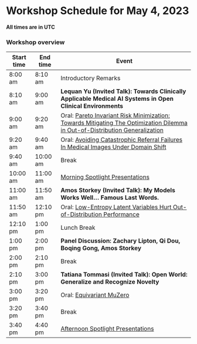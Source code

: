 # Workshop Schedule for May 4, 2023

**All times are in UTC**

### Workshop overview

| Start time  | End time | Event |
| ------------- | ------------- | ------------- |
| 8:00 am  | 8:10 am  | Introductory Remarks |
| 8:10 am  | 9:00 am  | **Lequan Yu (Invited Talk): Towards Clinically Applicable Medical AI Systems in Open Clinical Environments** |
| 9:00 am  | 9:20 am  | Oral: [Pareto Invariant Risk Minimization: Towards Mitigating The Optimization Dilemma in Out-of-Distribution Generalization](https://openreview.net/forum?id=Dzrq0YuhmH) |
| 9:20 am  | 9:40 am  | Oral: [Avoiding Catastrophic Referral Failures In Medical Images Under Domain Shift](https://openreview.net/forum?id=y64BYx2hM1) |
| 9:40 am  | 10:00 am | Break
| 10:00 am  | 11:00 am  | [Morning Spotlight Presentations](https://domaingen.github.io/sessions) |
| 11:00 am  | 11:50 am  | **Amos Storkey (Invited Talk): My Models Works Well… Famous Last Words.** |
| 11:50 am  | 12:10 pm    | Oral: [Low-Entropy Latent Variables Hurt Out-of-Distribution Performance](https://openreview.net/forum?id=kjKNMRq55M) |
| 12:10 pm  | 1:00 pm  | Lunch Break |
| 1:00 pm  | 2:00 pm  | **Panel Discussion: Zachary Lipton, Qi Dou, Boqing Gong, Amos Storkey** |
| 2:00 pm  | 2:10 pm  | Break |
| 2:10 pm  | 3:00 pm  | **Tatiana Tommasi (Invited Talk): Open World: Generalize and Recognize Novelty** |
| 3:00 pm  | 3:20 pm  | Oral: [Equivariant MuZero](https://openreview.net/forum?id=niPumCRyhr) |
| 3:20 pm  | 3:40 pm  | Break |
| 3:40 pm  | 4:40 pm  | [Afternoon Spotlight Presentations](https://domaingen.github.io/sessions) |
